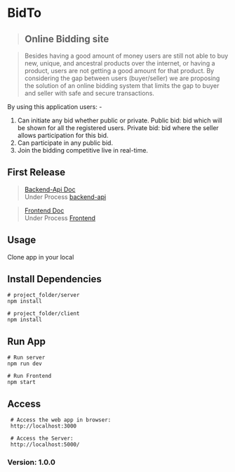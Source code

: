 # BidTo

> ## Online Bidding site

> Besides having a good amount of money users are still not 
able to buy new, unique, and ancestral products over the 
internet, or having a product, users are not getting a good 
amount for that product. By considering the gap between 
users (buyer/seller) we are proposing the solution of an 
online bidding system that limits the gap to buyer and seller 
with safe and secure transactions.

By using this application users: -
  1) Can initiate any bid whether public or private.
  Public bid: bid which will be shown for all the 
  registered users.
  Private bid: bid where the seller allows 
  participation for this bid.
  2) Can participate in any public bid.
  3) Join the bidding competitive live in real-time.


## First Release 
> [Backend-Api Doc](https://github.com/skg1998/bidTo/tree/master/server)\
> Under Process [backend-api](https://bidto-api.herokuapp.com/api-docs/)  

> [Frontend Doc](https://github.com/skg1998/bidTo/tree/master/client)\
> Under Process [Frontend](https://bidto-frontend.herokuapp.com/)

## Usage

Clone app in your local

## Install Dependencies

```
# project_folder/server
npm install

# project_folder/client
npm install
```

## Run App

```
# Run server
npm run dev

# Run Frontend
npm start
```

## Access

```
 # Access the web app in browser:
 http://localhost:3000
 
 # Access the Server:
 http://localhost:5000/
```

### Version: 1.0.0
